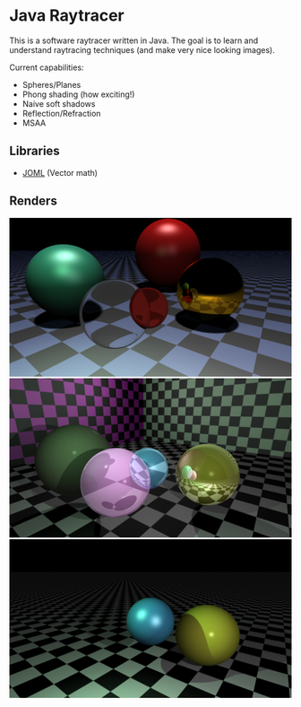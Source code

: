Java Raytracer
==============

This is a software raytracer written in Java. The goal is to learn and understand raytracing techniques (and make very nice looking images).

Current capabilities:
- Spheres/Planes
- Phong shading (how exciting!)
- Naive soft shadows
- Reflection/Refraction
- MSAA

Libraries
---------

- [JOML](https://github.com/JOML-CI/JOML) (Vector math)

Renders
-------

![naive soft shadows](images/naive_soft_shadows.png)
![spheres reflecting and refracting](images/spheres_reflect_refract.png)
![2 spheres](images/2_spheres.png)
